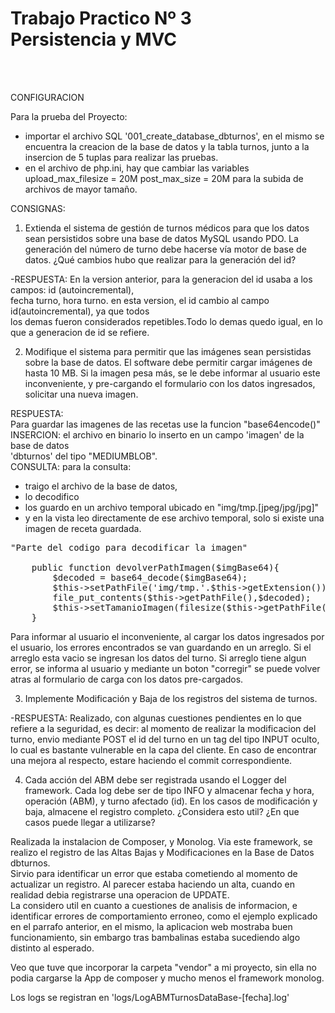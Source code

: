 <h1>Trabajo Practico Nº 3<br>
Persistencia y MVC</h1><br><br>

CONFIGURACION

Para la prueba del Proyecto: 
- importar el archivo SQL '001_create_database_dbturnos', en el mismo se encuentra la creacion
de la base de datos y la tabla turnos, junto a la insercion de 5 tuplas para realizar las pruebas. 
- en el archivo de php.ini, hay que cambiar las variables 
upload_max_filesize = 20M 
post_max_size  = 20M
para la subida de archivos de mayor tamaño.

CONSIGNAS: 

1) Extienda el sistema de gestión de turnos médicos para que los datos sean persistidos sobre
una base de datos MySQL usando PDO. La generación del número de turno debe hacerse vía
motor de base de datos. ¿Qué cambios hubo que realizar para la generación del id?

-RESPUESTA: En la version anterior, para la generacion del id usaba a los campos: id (autoincremental),<br>
fecha turno, hora turno. en esta version, el id cambio al campo id(autoincremental), ya que todos <br>
los demas fueron considerados repetibles.Todo lo demas quedo igual, en lo que a generacion de id se refiere.<br> 

2) Modifique el sistema para permitir que las imágenes sean persistidas sobre la base de datos. El
software debe permitir cargar imágenes de hasta 10 MB. Si la imagen pesa más, se le debe
informar al usuario este inconveniente, y pre-cargando el formulario con los datos ingresados,
solicitar una nueva imagen.

RESPUESTA: <br>
Para guardar las imagenes de las recetas use la funcion "base64encode()"<br>
INSERCION: el archivo en binario lo inserto en un campo 'imagen' de la base de datos<br>
'dbturnos' del tipo "MEDIUMBLOB". <br>
CONSULTA: para la consulta:<br>
- traigo el archivo de la base de datos,
- lo decodifico 
- los guardo en un archivo temporal ubicado en "img/tmp.[jpeg/jpg/jpg]" 
- y en la vista leo directamente de ese archivo temporal, solo si existe una imagen
de receta guardada. 

<pre>
"Parte del codigo para decodificar la imagen"

    public function devolverPathImagen($imgBase64){
        $decoded = base64_decode($imgBase64);
        $this->setPathFile('img/tmp.'.$this->getExtension());
        file_put_contents($this->getPathFile(),$decoded);
        $this->setTamanioImagen(filesize($this->getPathFile()));
    }
</pre>

Para informar al usuario el inconveniente, al cargar los datos ingresados por el usuario, los errores
encontrados se van guardando en un arreglo. Si el arreglo esta vacio se ingresan los datos del turno.
Si arreglo tiene algun error, se informa al usuario y mediante un boton "corregir" se puede volver atras
al formulario de carga con los datos pre-cargados.


3) Implemente Modificación y Baja de los registros del sistema de turnos.

-RESPUESTA: Realizado, con algunas cuestiones pendientes en lo que refiere a la seguridad, es decir:
al momento de realizar la modificacion del turno, envio mediante POST el id del turno
en un tag del tipo INPUT oculto, lo cual es bastante vulnerable en la capa del cliente. 
En caso de encontrar una mejora al respecto, estare haciendo el commit correspondiente.

4) Cada acción del ABM debe ser registrada usando el Logger del framework. Cada log debe ser
de tipo INFO y almacenar fecha y hora, operación (ABM), y turno afectado (id). En los casos de
modificación y baja, almacene el registro completo. ¿Considera esto util? ¿En que casos puede
llegar a utilizarse?<br>

Realizada la instalacion de Composer, y Monolog. Via este framework, se realizo el registro de las Altas Bajas y Modificaciones en la Base de Datos dbturnos. <br>
Sirvio para identificar un error que estaba cometiendo al momento de actualizar un registro. Al parecer estaba haciendo un alta, cuando en realidad debia registrarse una operacion de UPDATE. <br>
La considero util en cuanto a cuestiones de analisis de informacion, e identificar errores de comportamiento erroneo, como el ejemplo explicado en el parrafo anterior, en el mismo, la aplicacion web mostraba buen funcionamiento, sin embargo tras bambalinas estaba sucediendo algo distinto al esperado. <br>

Veo que tuve que incorporar la carpeta "vendor" a mi proyecto, sin ella no podia cargarse la App de composer y mucho menos el framework monolog. <br>

Los logs se registran en 'logs/LogABMTurnosDataBase-[fecha].log' 
